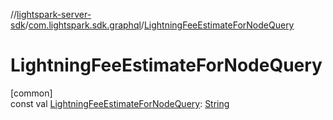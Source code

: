 //[lightspark-server-sdk](../../index.md)/[com.lightspark.sdk.graphql](index.md)/[LightningFeeEstimateForNodeQuery](-lightning-fee-estimate-for-node-query.md)

# LightningFeeEstimateForNodeQuery

[common]\
const val [LightningFeeEstimateForNodeQuery](-lightning-fee-estimate-for-node-query.md): [String](https://kotlinlang.org/api/latest/jvm/stdlib/kotlin/-string/index.html)
